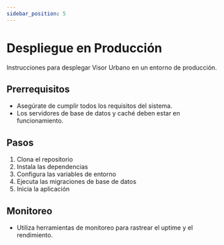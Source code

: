 ```yaml
---
sidebar_position: 5
---
```


# Despliegue en Producción

Instrucciones para desplegar Visor Urbano en un entorno de producción.

## Prerrequisitos

- Asegúrate de cumplir todos los requisitos del sistema.
- Los servidores de base de datos y caché deben estar en funcionamiento.

## Pasos

1. Clona el repositorio
2. Instala las dependencias
3. Configura las variables de entorno
4. Ejecuta las migraciones de base de datos
5. Inicia la aplicación

## Monitoreo

- Utiliza herramientas de monitoreo para rastrear el uptime y el rendimiento.
